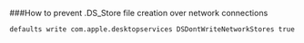 
###How to prevent .DS_Store file creation over network connections

    defaults write com.apple.desktopservices DSDontWriteNetworkStores true

